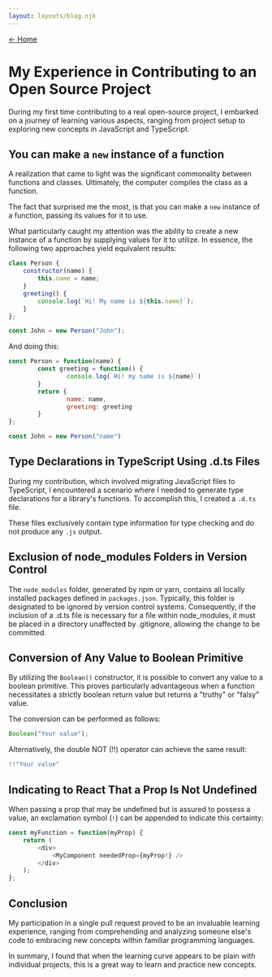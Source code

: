 ```yaml
---
layout: layouts/blog.njk
---
```


[← Home](/)

# My Experience in Contributing to an Open Source Project

During my first time contributing to a real open-source project, I embarked on a journey of learning various aspects, ranging from project setup to exploring new concepts in JavaScript and TypeScript.

## You can make a `new` instance of a function

A realization that came to light was the significant commonality between functions and classes. Ultimately, the computer compiles the class as a function.

The fact that surprised me the most, is that you can make a `new` instance of a function, passing its values for it to use.

What particularly caught my attention was the ability to create a new instance of a function by supplying values for it to utilize. In essence, the following two approaches yield equivalent results:

```js
class Person {
    constructor(name) {
        this.name = name;
    }
    greeting() {
        console.log(`Hi! My name is ${this.name}`);
    }
};

const John = new Person("John");
```

And doing this:

``` js
const Person = function(name) {
        const greeting = function() {
                console.log(`Hi! my name is ${name}`)
        }
        return {
                name: name,
                greeting: greeting
        }
};

const John = new Person("name")
```

## Type Declarations in TypeScript Using .d.ts Files

During my contribution, which involved migrating JavaScript files to TypeScript, I encountered a scenario where I needed to generate type declarations for a library's functions. To accomplish this, I created a `.d.ts` file.

These files exclusively contain type information for type checking and do not produce any `.js` output.

## Exclusion of node_modules Folders in Version Control

The `node_modules` folder, generated by npm or yarn, contains all locally installed packages defined in `packages.json`. Typically, this folder is designated to be ignored by version control systems. Consequently, if the inclusion of a .d.ts file is necessary for a file within node_modules, it must be placed in a directory unaffected by .gitignore, allowing the change to be committed.

## Conversion of Any Value to Boolean Primitive

By utilizing the `Boolean()` constructor, it is possible to convert any value to a boolean primitive. This proves particularly advantageous when a function necessitates a strictly boolean return value but returns a "truthy" or "falsy" value.

The conversion can be performed as follows:

``` js
Boolean("Your value");
```

Alternatively, the double NOT (!!) operator can achieve the same result:

``` js
!!"Your value"
```

## Indicating to React That a Prop Is Not Undefined

When passing a prop that may be undefined but is assured to possess a value, an exclamation symbol (`!`) can be appended to indicate this certainty:

``` js
const myFunction = function(myProp) {
    return (
        <div>
            <MyComponent neededProp={myProp!} />
        </div>
    );
};
```

## Conclusion

My participation in a single pull request proved to be an invaluable learning experience, ranging from comprehending and analyzing someone else's code to embracing new concepts within familiar programming languages.

In summary, I found that when the learning curve appears to be plain with individual projects, this is a great way to learn and practice new concepts.